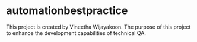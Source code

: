 # automationbestpractice
This project is created by Vineetha Wijayakoon. The purpose of this project to enhance the development capabilities of technical QA.
